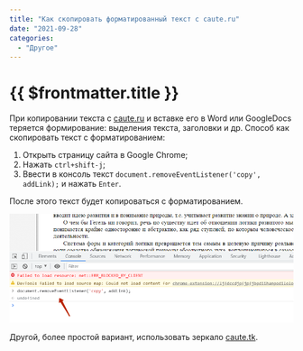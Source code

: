 ```yaml
---
title: "Как скопировать форматированный текст с caute.ru"
date: "2021-09-28"
categories:
  - "Другое"
---
```


# {{ $frontmatter.title }}

При копировании текста с [caute.ru](http://caute.ru/) и вставке его в Word или GoogleDocs теряется формирование: выделения текста, заголовки и др. Способ как скопировать текст с форматированием:

1. Открыть страницу сайта в Google Chrome;
2. Нажать `ctrl+shift-j`;
3. Ввести в консоль текст `document.removeEventListener('copy', addLink);` и нажать `Enter`.

После этого текст будет копироваться с форматированием.

![](images/copy-caute.png)

Другой, более простой вариант, использовать зеркало [caute.tk](http://www.caute.tk/).
